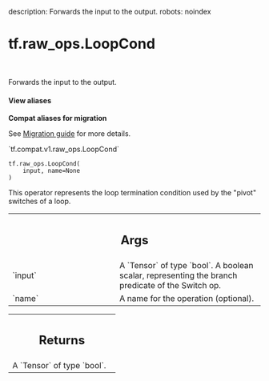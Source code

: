 description: Forwards the input to the output.
robots: noindex

# tf.raw_ops.LoopCond

<!-- Insert buttons and diff -->

<table class="tfo-notebook-buttons tfo-api nocontent" align="left">

</table>



Forwards the input to the output.


<section class="expandable">
  <h4 class="showalways">View aliases</h4>
  <p>
<b>Compat aliases for migration</b>
<p>See
<a href="https://www.tensorflow.org/guide/migrate">Migration guide</a> for
more details.</p>
<p>`tf.compat.v1.raw_ops.LoopCond`</p>
</p>
</section>

<pre class="devsite-click-to-copy prettyprint lang-py tfo-signature-link">
<code>tf.raw_ops.LoopCond(
    input, name=None
)
</code></pre>



<!-- Placeholder for "Used in" -->

This operator represents the loop termination condition used by the
"pivot" switches of a loop.

<!-- Tabular view -->
 <table class="responsive fixed orange">
<colgroup><col width="214px"><col></colgroup>
<tr><th colspan="2"><h2 class="add-link">Args</h2></th></tr>

<tr>
<td>
`input`<a id="input"></a>
</td>
<td>
A `Tensor` of type `bool`.
A boolean scalar, representing the branch predicate of the Switch op.
</td>
</tr><tr>
<td>
`name`<a id="name"></a>
</td>
<td>
A name for the operation (optional).
</td>
</tr>
</table>



<!-- Tabular view -->
 <table class="responsive fixed orange">
<colgroup><col width="214px"><col></colgroup>
<tr><th colspan="2"><h2 class="add-link">Returns</h2></th></tr>
<tr class="alt">
<td colspan="2">
A `Tensor` of type `bool`.
</td>
</tr>

</table>

